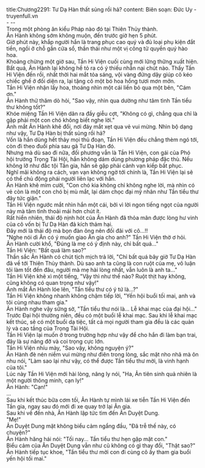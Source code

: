 title:Chương2291: Tư Dạ Hàn thất sủng rồi hả?
content:
Biên soạn: Đức Uy - truyenfull.vn<br>- --<br>Trong một phòng ăn kiểu Pháp nào đó tại Thiên Thủy thành.<br>Ân Hành không sớm không muộn, đến trước giờ hẹn 5 phút.<br>Giờ phút này, khắp người hắn là trang phục cao quý và đủ loại phụ kiện đắt tiền, ngồi ở chỗ gần cửa sổ, thần thái như một vị công tử quyền quý hào hoa.<br>Khoảng chừng một giờ sau, Tần Hi Viện cuối cùng mới lững thững xuất hiện.<br>Bất quá, Ân Hành lại không hề tỏ ra có ý thiếu nhẫn nại chút nào. Thấy Tần Hi Viện đến rồi, nhất thời hai mắt tỏa sáng, vội vàng đứng dậy giúp cô kéo chiếc ghế ở đối diện ra, lại tặng cô một bó hoa hồng tươi mơn mởn.<br>Tần Hi Viện nhận lấy hoa, thoáng nhìn một cái liền bỏ qua một bên, "Cám ơn."<br>Ân Hành thử thăm dò hỏi, "Sao vậy, nhìn qua dường như tâm tình Tần tiểu thư không tốt?"<br>Khóe miệng Tần Hi Viện dãn ra đầy giễu cợt, "Không có gì, chẳng qua chỉ là gặp phải một con chó không biết nghe lời."<br>Ánh mắt Ân Hành khẽ đổi, nơi đáy mắt xẹt qua vẻ vui mừng. Nhìn bộ dạng như vậy, Tư Dạ Hàn bị thất sủng rồi hả?<br>Vốn là hắn dùng hết thảy mọi thủ đoạn, Tần Hi Viện đều chẳng thèm ngó tới, còn đi theo đuổi phía sau gã Tư Dạ Hàn đó.<br>Nhưng mà dù sao đi nữa, đối phương vẫn là Tần Hi Viện, con gái của Phó hội trưởng Trọng Tài Hội, hắn không dám dùng phương pháp đặc thù. Nếu không lỡ như đắc tội Tần gia, hắn sẽ gặp phải cảnh vạn kiếp bất phục.<br>Nghĩ mãi không ra cách, vạn vạn không ngờ tới chính là, Tần Hi Viện lại sẽ có thể chủ động phái người liên lạc với hắn.<br>Ân Hành khẽ mỉm cười, "Con chó kia không chỉ không nghe lời, mà nhìn có vẻ còn là một con chó bị mù mắt, lại dám chọc đại mỹ nhân như Tần tiểu thư đây tức giận."<br>Tần Hi Viện ngước mắt nhìn hắn một cái, bởi vì lời ngon tiếng ngọt của người này mà tâm tình thoải mái hơn chút ít.<br>Rất hiển nhiên, thái độ nịnh hót của Ân Hành đã thỏa mãn được lòng hư vinh của cô vốn bị Tư Dạ Hàn đả kích thảm hại.<br>Đây mới là thái độ mà bọn đàn ông nên đối đãi với cô...!!<br>"Nghe nói dì Ân có ý muốn giao Ân gia cho anh?" Tần Hi Viện thờ ơ hỏi.<br>Ân Hành cười khổ, "Đúng là mẹ có ý định này, chỉ bất quá..."<br>Tần Hi Viện: "Bất quá làm sao?"<br>Thần sắc Ân Hành có chút tịch mịch trả lời, "Chỉ bất quá bây giờ Tư Dạ Hàn đã về tới Thiên Thủy thành. Dù sao anh ta cũng là con ruột của mẹ, vô luận tôi làm tốt đến đâu, người mà mẹ hài lòng nhất, vẫn luôn là anh ta..."<br>Tần Hi Viện khẽ xì một tiếng, "Vậy thì như thế nào? Ruột thịt hay không, cũng không có quan trọng như vậy!"<br>Ánh mắt Ân Hành lóe lên, "Tần tiểu thư có ý tứ là...?"<br>Tần Hi Viện không nhanh không chậm tiếp lời, "Yến hội buổi tối mai, anh và tôi cùng nhau tham gia."<br>Ân Hành nghe vậy sững sờ, "Tần tiểu thư nói là... Lễ khai mạc của đại hội..."<br>Trước Đại hội thường niên, đều có một buổi lễ khai mạc. Sau khi lễ khai mạc kết thúc, sẽ có một buổi dạ tiệc, tất cả mọi người tham gia đều là các quản lý và cao tầng của Trọng Tài Hội.<br>Tần Hi Viện lại muốn ở trong trường hợp như vậy để cho hắn đi làm bạn trai, đây là sự nâng đỡ và coi trọng cực lớn.<br>Tần Hi Viện nhíu mày, "Sao vậy, không nguyện ý?"<br>Ân Hành đè nén niềm vui mừng như điên trong lòng, sắc mặt nho nhã mà ôn nhu nói, "Làm sao lại như vậy, có thể được Tần tiểu thư mời, là vinh hạnh của tôi."<br>Lúc này Tần Hi Viện mới hài lòng, nâng ly nói, "Ha, Ân tiên sinh quả nhiên là một người thông minh, cạn ly!"<br>Ân Hành: "Cạn!"<br>...<br>Sau khi kết thúc bữa cơm tối, Ân Hành tự mình lái xe tiễn Tần Hi Viện đến Tần gia, ngay sau đó mới đi xe quay trở lại Ân gia.<br>Sau khi về đến nhà, Ân Hành lập tức tìm đến Ân Duyệt Dung.<br>"Mẹ!"<br>Ân Duyệt Dung mặt không biểu cảm ngẩng đầu, "Đã trễ thế này, có chuyện?"<br>Ân Hành hăng hái nói: "Tối nay... Tần tiểu thư hẹn gặp mặt con."<br>Biểu cảm của Ân Duyệt Dung vẫn như cũ không có gì thay đổi, "Thật sao?"<br>Ân Hành tiếp tục khoe, "Tần tiểu thư mời con đi cùng cô ấy tham gia buổi yến hội tối mai."